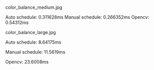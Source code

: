 color_balance_medium.jpg

Auto schedule: 0.311628ms
Manual schedule: 0.266352ms
Opencv: 0.54312ms

color_balance_large.jpg

Auto schedule: 8.64175ms                                                

Manual schedule: 11.5619ms                                               

Opencv: 23.6008ms 